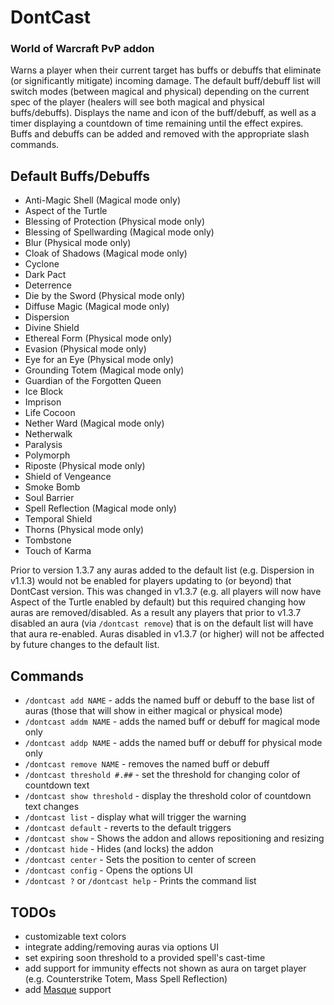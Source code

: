 # DontCast
### World of Warcraft PvP addon
Warns a player when their current target has buffs or debuffs that eliminate (or significantly mitigate) incoming damage. The default buff/debuff list will switch modes (between magical and physical) depending on the current spec of the player (healers will see both magical and physical buffs/debuffs). Displays the name and icon of the buff/debuff, as well as a timer displaying a countdown of time remaining until the effect expires. Buffs and debuffs can be added and removed with the appropriate slash commands.

## Default Buffs/Debuffs
* Anti-Magic Shell (Magical mode only)
* Aspect of the Turtle
* Blessing of Protection (Physical mode only)
* Blessing of Spellwarding (Magical mode only)
* Blur (Physical mode only)
* Cloak of Shadows (Magical mode only)
* Cyclone
* Dark Pact
* Deterrence
* Die by the Sword (Physical mode only)
* Diffuse Magic (Magical mode only)
* Dispersion
* Divine Shield
* Ethereal Form (Physical mode only)
* Evasion (Physical mode only)
* Eye for an Eye (Physical mode only)
* Grounding Totem (Magical mode only)
* Guardian of the Forgotten Queen
* Ice Block
* Imprison
* Life Cocoon
* Nether Ward (Magical mode only)
* Netherwalk
* Paralysis
* Polymorph
* Riposte (Physical mode only)
* Shield of Vengeance
* Smoke Bomb
* Soul Barrier
* Spell Reflection (Magical mode only)
* Temporal Shield
* Thorns (Physical mode only)
* Tombstone
* Touch of Karma

Prior to version 1.3.7 any auras added to the default list (e.g. Dispersion in v1.1.3) would not be enabled for players updating to (or beyond) that DontCast version. This was changed in v1.3.7 (e.g. all players will now have Aspect of the Turtle enabled by default) but this required changing how auras are removed/disabled. As a result any players that prior to v1.3.7 disabled an aura (via `/dontcast remove`) that is on the default list will have that aura re-enabled. Auras disabled in v1.3.7 (or higher) will not be affected by future changes to the default list.

## Commands
* `/dontcast add NAME` - adds the named buff or debuff to the base list of auras (those that will show in either magical or physical mode)
* `/dontcast addm NAME` - adds the named buff or debuff for magical mode only
* `/dontcast addp NAME` - adds the named buff or debuff for physical mode only
* `/dontcast remove NAME` - removes the named buff or debuff
* `/dontcast threshold #.##` - set the threshold for changing color of countdown text
* `/dontcast show threshold` - display the threshold color of countdown text changes
* `/dontcast list` - display what will trigger the warning
* `/dontcast default` - reverts to the default triggers
* `/dontcast show` - Shows the addon and allows repositioning and resizing
* `/dontcast hide` - Hides (and locks) the addon
* `/dontcast center` - Sets the position to center of screen
* `/dontcast config` - Opens the options UI
* `/dontcast ?` or `/dontcast help` - Prints the command list

## TODOs
* customizable text colors
* integrate adding/removing auras via options UI
* set expiring soon threshold to a provided spell's cast-time
* add support for immunity effects not shown as aura on target player (e.g. Counterstrike Totem, Mass Spell Reflection)
* add [Masque](https://www.curseforge.com/wow/addons/masque) support
